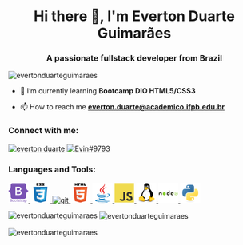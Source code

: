 <h1 align="center">Hi there 👋, I'm Everton Duarte Guimarães</h1>
<h3 align="center">A passionate fullstack developer from Brazil</h3>

<p align="left"> <img src="https://komarev.com/ghpvc/?username=evertonduarteguimaraes&label=Profile%20views&color=0e75b6&style=flat" alt="evertonduarteguimaraes" /> </p>

- 🌱 I’m currently learning **Bootcamp DIO HTML5/CSS3**

- 📫 How to reach me **everton.duarte@academico.ifpb.edu.br**

<h3 align="left">Connect with me:</h3>
<p align="left">
<a href="https://linkedin.com/in/everton duarte" target="blank"><img align="center" src="https://raw.githubusercontent.com/rahuldkjain/github-profile-readme-generator/master/src/images/icons/Social/linked-in-alt.svg" alt="everton duarte" height="30" width="40" /></a>
<a href="https://discord.gg/Evin#9793" target="blank"><img align="center" src="https://raw.githubusercontent.com/rahuldkjain/github-profile-readme-generator/master/src/images/icons/Social/discord.svg" alt="Evin#9793" height="30" width="40" /></a>
</p>

<h3 align="left">Languages and Tools:</h3>
<p align="left"> <a href="https://getbootstrap.com" target="_blank" rel="noreferrer"> <img src="https://raw.githubusercontent.com/devicons/devicon/master/icons/bootstrap/bootstrap-plain-wordmark.svg" alt="bootstrap" width="40" height="40"/> </a> <a href="https://www.w3schools.com/css/" target="_blank" rel="noreferrer"> <img src="https://raw.githubusercontent.com/devicons/devicon/master/icons/css3/css3-original-wordmark.svg" alt="css3" width="40" height="40"/> </a> <a href="https://git-scm.com/" target="_blank" rel="noreferrer"> <img src="https://www.vectorlogo.zone/logos/git-scm/git-scm-icon.svg" alt="git" width="40" height="40"/> </a> <a href="https://www.w3.org/html/" target="_blank" rel="noreferrer"> <img src="https://raw.githubusercontent.com/devicons/devicon/master/icons/html5/html5-original-wordmark.svg" alt="html5" width="40" height="40"/> </a> <a href="https://www.java.com" target="_blank" rel="noreferrer"> <img src="https://raw.githubusercontent.com/devicons/devicon/master/icons/java/java-original.svg" alt="java" width="40" height="40"/> </a> <a href="https://developer.mozilla.org/en-US/docs/Web/JavaScript" target="_blank" rel="noreferrer"> <img src="https://raw.githubusercontent.com/devicons/devicon/master/icons/javascript/javascript-original.svg" alt="javascript" width="40" height="40"/> </a> <a href="https://www.linux.org/" target="_blank" rel="noreferrer"> <img src="https://raw.githubusercontent.com/devicons/devicon/master/icons/linux/linux-original.svg" alt="linux" width="40" height="40"/> </a> <a href="https://nodejs.org" target="_blank" rel="noreferrer"> <img src="https://raw.githubusercontent.com/devicons/devicon/master/icons/nodejs/nodejs-original-wordmark.svg" alt="nodejs" width="40" height="40"/> </a> <a href="https://www.python.org" target="_blank" rel="noreferrer"> <img src="https://raw.githubusercontent.com/devicons/devicon/master/icons/python/python-original.svg" alt="python" width="40" height="40"/> </a> </p>

<p><img align="left" src="https://github-readme-stats.vercel.app/api/top-langs?username=evertonduarteguimaraes&show_icons=true&locale=en&layout=compact" alt="evertonduarteguimaraes" /></p>

<p>&nbsp;<img align="center" src="https://github-readme-stats.vercel.app/api?username=evertonduarteguimaraes&show_icons=true&locale=en" alt="evertonduarteguimaraes" /></p>

<p><img align="center" src="https://github-readme-streak-stats.herokuapp.com/?user=evertonduarteguimaraes&" alt="evertonduarteguimaraes" /></p>

